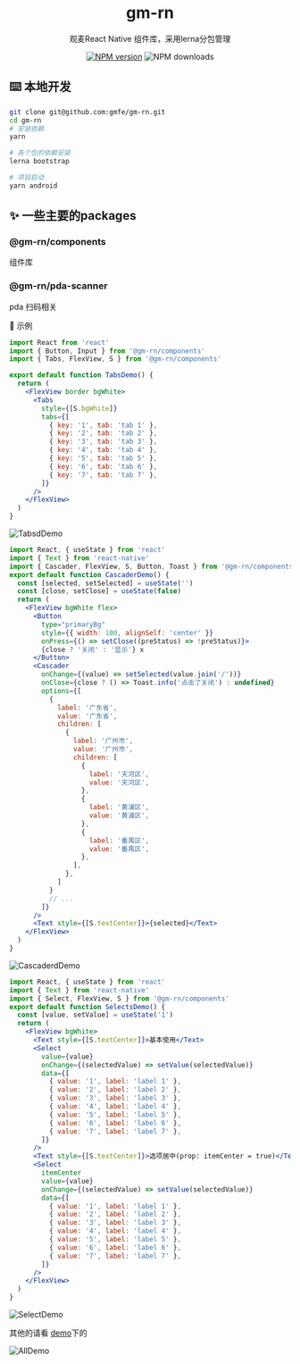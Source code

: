 
<p align="center">
<h1 align="center">gm-rn</h1>
<div align="center">观麦React Native 组件库，采用lerna分包管理</div>
</p>

<div align="center">


 [![NPM version][npm-image]][npm-url] ![NPM downloads][download-image]

[npm-image]: https://img.shields.io/npm/v/@gm-rn/components.svg?style=flat-square
[npm-url]: http://npmjs.org/package/@gm-rn/components


[download-image]: https://img.shields.io/npm/dm/@gm-rn/components.svg?style=flat-square
[download-url]: https://npmjs.org/package/@gm-rn/components


</div>

## ⌨️ 本地开发

```sh
git clone git@github.com:gmfe/gm-rn.git
cd gm-rn
# 安装依赖
yarn

# 各个包的依赖安装
lerna bootstrap

# 项目启动
yarn android
```


## ✨ 一些主要的packages

### @gm-rn/components

组件库

### @gm-rn/pda-scanner

pda 扫码相关

🔨 示例

```jsx
import React from 'react'
import { Button, Input } from '@gm-rn/components'
import { Tabs, FlexView, S } from '@gm-rn/components'

export default function TabsDemo() {
  return (
    <FlexView border bgWhite>
      <Tabs
        style={[S.bgWhite]}
        tabs={[
          { key: '1', tab: 'tab 1' },
          { key: '2', tab: 'tab 2' },
          { key: '3', tab: 'tab 3' },
          { key: '4', tab: 'tab 4' },
          { key: '5', tab: 'tab 5' },
          { key: '6', tab: 'tab 6' },
          { key: '7', tab: 'tab 7' },
        ]}
      />
    </FlexView>
  )
}
```
![TabsdDemo](./screenshots/TabsDemo.jpg)


```jsx
import React, { useState } from 'react'
import { Text } from 'react-native'
import { Cascader, FlexView, S, Button, Toast } from '@gm-rn/components'
export default function CascaderDemo() {
  const [selected, setSelected] = useState('')
  const [close, setClose] = useState(false)
  return (
    <FlexView bgWhite flex>
      <Button
        type="primaryBg"
        style={{ width: 100, alignSelf: 'center' }}
        onPress={() => setClose((preStatus) => !preStatus)}>
        {close ? '关闭' : '显示'} x
      </Button>
      <Cascader
        onChange={(value) => setSelected(value.join('/'))}
        onClose={close ? () => Toast.info('点击了关闭') : undefined}
        options={[
          {
            label: '广东省',
            value: '广东省',
            children: [
              {
                label: '广州市',
                value: '广州市',
                children: [
                  {
                    label: '天河区',
                    value: '天河区',
                  },
                  {
                    label: '黄浦区',
                    value: '黄浦区',
                  },
                  {
                    label: '番禺区',
                    value: '番禺区',
                  },
                ],
              },
            ]
          }
          // ...
        ]}
      />
      <Text style={[S.textCenter]}>{selected}</Text>
    </FlexView>
  )
}

```

![CascaderdDemo](./screenshots/CascaderDemo.jpg)

```jsx
import React, { useState } from 'react'
import { Text } from 'react-native'
import { Select, FlexView, S } from '@gm-rn/components'
export default function SelectsDemo() {
  const [value, setValue] = useState('1')
  return (
    <FlexView bgWhite>
      <Text style={[S.textCenter]}>基本使用</Text>
      <Select
        value={value}
        onChange={(selectedValue) => setValue(selectedValue)}
        data={[
          { value: '1', label: 'label 1' },
          { value: '2', label: 'label 2' },
          { value: '3', label: 'label 3' },
          { value: '4', label: 'label 4' },
          { value: '5', label: 'label 5' },
          { value: '6', label: 'label 6' },
          { value: '7', label: 'label 7' },
        ]}
      />
      <Text style={[S.textCenter]}>选项居中(prop: itemCenter = true)</Text>
      <Select
        itemCenter
        value={value}
        onChange={(selectedValue) => setValue(selectedValue)}
        data={[
          { value: '1', label: 'label 1' },
          { value: '2', label: 'label 2' },
          { value: '3', label: 'label 3' },
          { value: '4', label: 'label 4' },
          { value: '5', label: 'label 5' },
          { value: '6', label: 'label 6' },
          { value: '7', label: 'label 7' },
        ]}
      />
    </FlexView>
  )
}
```
![SelectDemo](./screenshots/SelectDemo.jpg)

其他的请看 [demo](./demo)下的

![AllDemo](./screenshots/AllDemo.jpg)